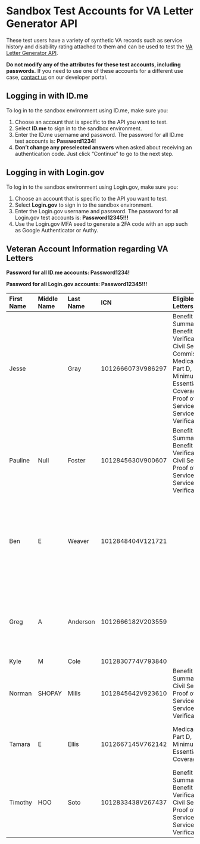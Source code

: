 # Sandbox Test Accounts for VA Letter Generator API

These test users have a variety of synthetic VA records such as service history and disability rating attached to them and can be used to test the [VA Letter Generator API](LINK_TO_LETTER_GENERATOR_DOCS).

**Do not modify any of the attributes for these test accounts, including passwords.** If you need to use one of these accounts for a different use case, [contact us](https://developer.va.gov/support/contact-us) on our developer portal.

## Logging in with ID.me

To log in to the sandbox environment using ID.me, make sure you:

1. Choose an account that is specific to the API you want to test.
2. Select **ID.me** to sign in to the sandbox environment.
3. Enter the ID.me username and password. The password for all ID.me test accounts is: **Password1234!**
4. **Don’t change any preselected answers** when asked about receiving an authentication code. Just click “Continue” to go to the next step.

## Logging in with Login.gov

To log in to the sandbox environment using Login.gov, make sure you:

1. Choose an account that is specific to the API you want to test.
2. Select **Login.gov** to sign in to the sandbox environment.
3. Enter the Login.gov username and password. The password for all Login.gov test accounts is: **Password12345!!!**
4. Use the Login.gov MFA seed to generate a 2FA code with an app such as Google Authenticator or Authy.

## Veteran Account Information regarding VA Letters

**Password for all ID.me accounts: Password1234!**

**Password for all Login.gov accounts: Password12345!!!**

| First Name | Middle Name | Last Name | ICN               | Eligible Letters                                                                                                                                      | Expected Errors                                                                                                                                                      | ID.me Username                 | Login.gov Username       | Login.gov MFA Seed                                                                                                                                                                                              |
|:----------|:------------|:----------|:------------------|:------------------------------------------------------------------------------------------------------------------------------------------------------|----------------------------------------------------------------------------------------------------------------------------------------------------------------------|:-------------------------------|:-------------------------|:----------------------------------------------------------------------------------------------------------------------------------------------------------------------------------------------------------------|
| Jesse     |             | Gray      | 1012666073V986297 | Benefit Summary, Benefit Verification, Civil Service, Commissary, Medicare Part D, Minimum Essential Coverage, Proof of Service, Service Verification | None                                                                                                                                                                 | va.api.user+idme.004@gmail.com | va.api.user+004@gmail.com | [7OMSKULT5PSVFE3SINTWBT2YA2MSFXU4](https://chart.googleapis.com/chart?chs=200x200&chld=M%7C0&cht=qr&chl=otpauth://totp/Login.gov%20%28va.api.user%2B004%40gmail.com%29?secret=7OMSKULT5PSVFE3SINTWBT2YA2MSFXU4) |
| Pauline   | Null        | Foster    | 1012845630V900607 | Benefit Summary, Benefit Verification, Civil Service, Proof of Service, Service Verification                                                          | Benefit Verification: 422 Missing Required Data - activeAwardLine missing from BGSOtherInfo.                                                                         | va.api.user+idme.005@gmail.com | va.api.user+005@gmail.com | [RJIZ4BAI6OIYVKKGYYNHTR7F62IERCDT](https://chart.googleapis.com/chart?chs=200x200&chld=M%7C0&cht=qr&chl=otpauth://totp/Login.gov%20%28va.api.user%2B005%40gmail.com%29?secret=RJIZ4BAI6OIYVKKGYYNHTR7F62IERCDT) |
| Ben       | E           | Weaver    | 1012848404V121721 |                                                                                                                                                       | Messages on the eligibility check noting that eligibility could not be determined - Does not have participantId from MPI. Does not have VIERS or VA Profile records. |                                |                          |  |
| Greg      | A           | Anderson  | 1012666182V203559 |                                                                                                                                                       | Messages on the eligibility check noting that eligibility could not be determined - Does not have VIERS or VA Profile records.                                       | va.api.user+idme.008@gmail.com | va.api.user+008@gmail.com | [DU5XKE3SS47HHVF62X4C7FASIIAMOSVM](https://chart.googleapis.com/chart?chs=200x200&chld=M%7C0&cht=qr&chl=otpauth://totp/Login.gov%20%28va.api.user%2B008%40gmail.com%29?secret=DU5XKE3SS47HHVF62X4C7FASIIAMOSVM) |
| Kyle      | M           | Cole      | 1012830774V793840 |                                                                                                                                                       |                                                                                                                                                                      | va.api.user+idme.021@gmail.com |                          |                                                                                                                                                                                                                 |
| Norman    | SHOPAY      | Mills     | 1012845642V923610 | Benefit Summary, Civil Service, Proof of Service, Service Verification                                                                                |                                                                                                                                                                      |                                |                          |                                                                                                                                                                                                                 |
| Tamara    | E           | Ellis     | 1012667145V762142 | Medicare Part D, Minimum Essential Coverage                                                                                                           | All eligible letters: 422 Missing Required Data - Missing Address                                                                                                    | va.api.user+idme.001@gmail.com | va.api.user+001@gmail.com | [LKI7FZ7ZEVRLGQRW](https://chart.googleapis.com/chart?chs=200x200&chld=M%7C0&cht=qr&chl=otpauth://totp/Login.gov%20%28va.api.user%2B001%40gmail.com%29?secret=LKI7FZ7ZEVRLGQRW) |
| Timothy   | HOO         | Soto      | 1012833438V267437 | Benefit Summary, Benefit Verification, Civil Service, Proof of Service, Service Verification                                                          | All eligible letters: 422 Missing Required Data - Missing ZipCode5                                                                                                   |                                |                          |                                                                                                                                                                                                                 |
